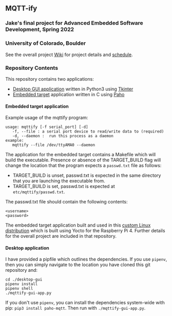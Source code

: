 ## MQTT-ify
### Jake's final project for Advanced Embedded Software Development, Spring 2022
### University of Colorado, Boulder

See the overall project [Wiki](https://github.com/cu-ecen-aeld/final-project-jmichael16/wiki/Project-Overview) for project details and [schedule](https://github.com/cu-ecen-aeld/final-project-jmichael16/wiki/Project-Overview). 

### Repository Contents
This repository contains two applications: 
- [Desktop GUI application](desktop-gui) written in Python3 using [Tkinter](https://docs.python.org/3/library/tkinter.html)
- [Embedded target](embedded-target) application written in C using [Paho](https://www.eclipse.org/paho/)

#### Embedded target application
Example usage of the mqttify program:
```
usage: mqttify [-f serial_port] [-d]
   -f, --file : a serial port device to read/write data to (required)
   -d, --daemon :  run this process as a daemon
example:
   mqttify --file /dev/ttyAMA0 --daemon
```

The application for the embedded target contains a Makefile which will build the executable. Presence or absence of the TARGET_BUILD flag will change the location that the program expects a `passwd.txt` file as follows:
- TARGET_BUILD is unset, passwd.txt is expected in the same directory that you are launching the executable from.
- TARGET_BUILD is set, passwd.txt is expected at `etc/mqttify/passwd.txt`. 

The passwd.txt file should contain the following contents:
```
<username>
<password>
```

The embedded target application built and used in this [custom Linux distribution](https://github.com/cu-ecen-aeld/final-project-jmichael16) which is built using Yocto for the Raspberry Pi 4. Further details for the overall project are included in that repository. 

#### Desktop application
I have provided a pipfile which outlines the dependencies. If you use `pipenv`, then you can simply navigate to the location you have cloned this git repository and:
```
cd ./desktop-gui
pipenv install 
pipenv shell
./mqttify-gui-app.py
```

If you don't use `pipenv`, you can install the dependencies system-wide with pip: `pip3 install paho-mqtt`. Then run with `./mqttify-gui-app.py`. 
